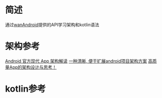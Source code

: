 # 简述
通过[wanAndroid](https://www.wanandroid.com/blog/show/2)提供的API学习架构和kotlin语法

# 架构参考
[Android 官方现代 App 架构解读](https://juejin.cn/post/7089826987279122463)
[一种清晰, 便于扩展android项目架构方案](https://juejin.cn/post/6962167993455345695)
[高质量App的架构设计与思考！](https://juejin.cn/post/6844904002640052237)

# kotlin参考